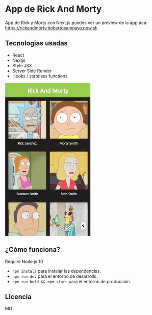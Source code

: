 # App de Rick And Morty

App de Rick y Morty con Next.js
puedes ver un preview de la app aca: https://rickandmorty.jrobertosampayo.now.sh

## Tecnologias usadas
* React
* Nextjs
* Style JSX
* Server Side Render
* Hooks / stateless functions

![Captura de la App](./archivos/rickandmortyMain.PNG)

## ¿Cómo funciona?

Require Node.js 10

* `npm install` para instalar las dependencias.
* `npm run dev` para el entorno de desarrollo.
* `npm run buld && npm start` para el entorno de producción.

## Licencia

MIT
